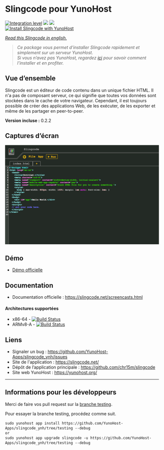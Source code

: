 # Slingcode pour YunoHost

[![Integration level](https://dash.yunohost.org/integration/slingcode.svg)](https://dash.yunohost.org/appci/app/slingcode) ![](https://ci-apps.yunohost.org/ci/badges/slingcode.status.svg) ![](https://ci-apps.yunohost.org/ci/badges/slingcode.maintain.svg)  
[![Install Slingcode with YunoHost](https://install-app.yunohost.org/install-with-yunohost.png)](https://install-app.yunohost.org/?app=slingcode)

*[Read this Slingcode in english.](./README.md)* 

> *Ce package vous permet d’installer Slingcode rapidement et simplement sur un serveur YunoHost.  
Si vous n’avez pas YunoHost, regardez [ici](https://yunohost.org/#/install) pour savoir comment l’installer et en profiter.*

## Vue d’ensemble

Slingcode est un éditeur de code contenu dans un unique fichier HTML. Il n'a pas de composant serveur, ce qui signifie que toutes vos données sont stockées dans le cache de votre navigateur. Cependant, il est toujours possible de créer des applications Web, de les exécuter, de les exporter et même de les partager en peer-to-peer.

**Version incluse :** 0.2.2

## Captures d’écran

![](sources/Screenshot.png)

## Démo

* [Démo officielle](https://slingcode.net/slingcode.html)

## Documentation

 * Documentation officielle : https://slingcode.net/screencasts.html

#### Architectures supportées

* x86-64 - [![Build Status](https://ci-apps.yunohost.org/ci/logs/slingcode%20%28Apps%29.svg)](https://ci-apps.yunohost.org/ci/apps/slingcode/)
* ARMv8-A - [![Build Status](https://ci-apps-arm.yunohost.org/ci/logs/slingcode%20%28Apps%29.svg)](https://ci-apps-arm.yunohost.org/ci/apps/slingcode/)

## Liens

 * Signaler un bug : https://github.com/YunoHost-Apps/slingcode_ynh/issues
 * Site de l'application : https://slingcode.net/
 * Dépôt de l’application principale : https://github.com/chr15m/slingcode
 * Site web YunoHost : https://yunohost.org/

---

## Informations pour les développeurs

Merci de faire vos pull request sur la [branche testing](https://github.com/YunoHost-Apps/slingcode_ynh/tree/testing).

Pour essayer la branche testing, procédez comme suit.
```
sudo yunohost app install https://github.com/YunoHost-Apps/slingcode_ynh/tree/testing --debug
or
sudo yunohost app upgrade slingcode -u https://github.com/YunoHost-Apps/slingcode_ynh/tree/testing --debug
```
